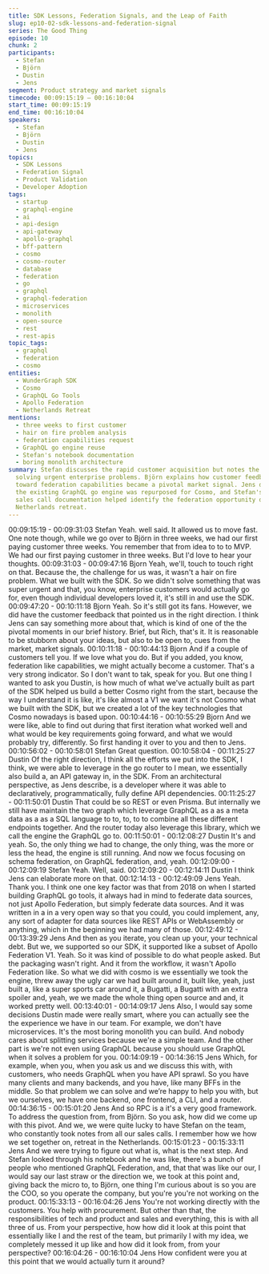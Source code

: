 ```yaml
---
title: SDK Lessons, Federation Signals, and the Leap of Faith
slug: ep10-02-sdk-lessons-and-federation-signal
series: The Good Thing
episode: 10
chunk: 2
participants:
  - Stefan
  - Björn
  - Dustin
  - Jens
segment: Product strategy and market signals
timecode: 00:09:15:19 – 00:16:10:04
start_time: 00:09:15:19
end_time: 00:16:10:04
speakers:
  - Stefan
  - Björn
  - Dustin
  - Jens
topics:
  - SDK Lessons
  - Federation Signal
  - Product Validation
  - Developer Adoption
tags:
  - startup
  - graphql-engine
  - ai
  - api-design
  - api-gateway
  - apollo-graphql
  - bff-pattern
  - cosmo
  - cosmo-router
  - database
  - federation
  - go
  - graphql
  - graphql-federation
  - microservices
  - monolith
  - open-source
  - rest
  - rest-apis
topic_tags:
  - graphql
  - federation
  - cosmo
entities:
  - WunderGraph SDK
  - Cosmo
  - GraphQL Go Tools
  - Apollo Federation
  - Netherlands Retreat
mentions:
  - three weeks to first customer
  - hair on fire problem analysis
  - federation capabilities request
  - GraphQL go engine reuse
  - Stefan's notebook documentation
  - boring monolith architecture
summary: Stefan discusses the rapid customer acquisition but notes the SDK wasn't
  solving urgent enterprise problems. Björn explains how customer feedback pointing
  toward federation capabilities became a pivotal market signal. Jens details how
  the existing GraphQL go engine was repurposed for Cosmo, and Stefan's meticulous
  sales call documentation helped identify the federation opportunity during their
  Netherlands retreat.
---
```


00:09:15:19 - 00:09:31:03
Stefan
Yeah. well said. It allowed us to move fast. One note though, while we go over to Björn in three
weeks, we had our first paying customer three weeks. You remember that from idea to to to
MVP. We had our first paying customer in three weeks. But I'd love to hear your thoughts.
00:09:31:03 - 00:09:47:16
Bjorn
Yeah, we'll, touch to touch right on that. Because the, the challenge for us was, it wasn't a hair
on fire problem. What we built with the SDK. So we didn't solve something that was super
urgent and that, you know, enterprise customers would actually go for, even though individual
developers loved it, it's still in and use the SDK.
00:09:47:20 - 00:10:11:18
Bjorn
Yeah. So it's still got its fans. However, we did have the customer feedback that pointed us in
the right direction. I think Jens can say something more about that, which is kind of one of the
the pivotal moments in our brief history. Brief, but Rich, that's it. It is reasonable to be stubborn
about your ideas, but also to be open to, cues from the market, market signals.
00:10:11:18 - 00:10:44:13
Bjorn
And if a couple of customers tell you. If we love what you do. But if you added, you know,
federation like capabilities, we might actually become a customer. That's a very strong indicator.
So I don't want to tak, speak for you. But one thing I wanted to ask you Dustin, is how much of
what we've actually built as part of the SDK helped us build a better Cosmo right from the start,
because the way I understand it is like, it's like almost a V1 we want it's not Cosmo what we
built with the SDK, but we created a lot of the key technologies that Cosmo nowadays is based
upon.
00:10:44:16 - 00:10:55:29
Bjorn
And we were like, able to find out during that first iteration what worked well and what would be
key requirements going forward, and what we would probably try, differently. So first handing it
over to you and then to Jens.
00:10:56:02 - 00:10:58:01
Stefan
Great question.
00:10:58:04 - 00:11:25:27
Dustin
Of the right direction, I think all the efforts we put into the SDK, I think, we were able to leverage
in the go router to I mean, we essentially also build a, an API gateway in, in the SDK. From an
architectural perspective, as Jens describe, is a developer where it was able to declaratively,
programmatically, fully define API dependencies.
00:11:25:27 - 00:11:50:01
Dustin
That could be so REST or even Prisma. But internally we still have maintain the two graph
which leverage GraphQL as a as a meta data as a as a SQL language to to, to, to to combine all
these different endpoints together. And the router today also leverage this library, which we call
the engine the GraphQL go to.
00:11:50:01 - 00:12:08:27
Dustin
It's and yeah. So, the only thing we had to change, the only thing, was the more or less the
head, the engine is still running. And now we focus focusing on schema federation, on GraphQL
federation, and, yeah.
00:12:09:00 - 00:12:09:19
Stefan
Yeah. Well, said.
00:12:09:20 - 00:12:14:11
Dustin
I think Jens can elaborate more on that.
00:12:14:13 - 00:12:49:09
Jens
Yeah. Thank you. I think one one key factor was that from 2018 on when I started building
GraphQL go tools, it always had in mind to federate data sources, not just Apollo Federation, but
simply federate data sources. And it was written in a in a very open way so that you could, you
could implement, any, any sort of adapter for data sources like REST APIs or WebAssembly or
anything, which in the beginning we had many of those.
00:12:49:12 - 00:13:39:29
Jens
And then as you iterate, you clean up your, your technical debt. But we, we supported so our
SDK, it supported like a subset of Apollo Federation V1. Yeah. So it was kind of possible to do
what people asked. But the packaging wasn't right. And it from the workflow, it wasn't Apollo
Federation like. So what we did with cosmo is we essentially we took the engine, threw away
the ugly car we had built around it, built like, yeah, just built a, like a super sports car around it, a
Bugatti, a Bugatti with an extra spoiler and, yeah, we we made the whole thing open source and
and, it worked pretty well.
00:13:40:01 - 00:14:09:17
Jens
Also, I would say some decisions Dustin made were really smart, where you can actually see
the the experience we have in our team. For example, we don't have microservices. It's the
most boring monolith you can build. And nobody cares about splitting services because we're a
simple team. And the other part is we're not even using GraphQL because you should use
GraphQL when it solves a problem for you.
00:14:09:19 - 00:14:36:15
Jens
Which, for example, when you, when you ask us and we discuss this with, with customers, who
needs GraphQL when you have API sprawl. So you have many clients and many backends, and
you have, like many BFFs in the middle. So that problem we can solve and we’re happy to help
you with, but we ourselves, we have one backend, one frontend, a CLI, and a router.
00:14:36:15 - 00:15:01:20
Jens
And so RPC is a it's a very good framework. To address the question from, from Björn. So you
ask, how did we come up with this pivot. And we, we were quite lucky to have Stefan on the
team, who constantly took notes from all our sales calls. I remember how we how we set
together on, retreat in the Netherlands.
00:15:01:23 - 00:15:33:11
Jens
And we were trying to figure out what is, what is the next step. And Stefan looked through his
notebook and he was like, there's a bunch of people who mentioned GraphQL Federation, and,
that that was like our our, I would say our last straw or the direction we, we took at this point
and, giving back the micro to, to Björn, one thing I'm curious about is so you are the COO, so
you operate the company, but you're you're not working on the product.
00:15:33:13 - 00:16:04:26
Jens
You're not working directly with the customers. You help with procurement. But other than that,
the responsibilities of tech and product and sales and everything, this is with all three of us.
From your perspective, how how did it look at this point that essentially like I and the rest of the
team, but primarily I with my idea, we completely messed it up like and how did it look from,
from your perspective?
00:16:04:26 - 00:16:10:04
Jens
How confident were you at this point that we would actually turn it around?